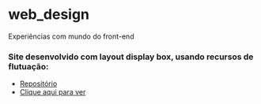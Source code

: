 # web_design
Experiências com mundo do front-end


### Site desenvolvido com layout display box, usando recursos de flutuação:
-  [Repositório](/site_com_box_layout)
-  [Clique aqui para ver](https://lipe1994.github.io/web_design/site_com_box_layout/)

